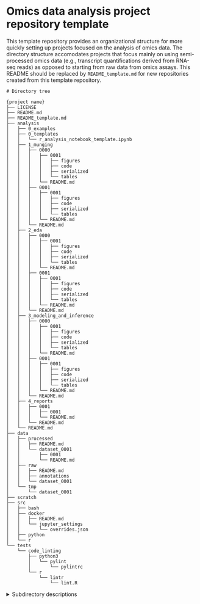 # Omics data analysis project repository template

This template repository provides an organizational structure for more quickly setting up projects focused on the analysis of omics data. The directory structure accomodates projects that focus mainly on using semi-processed omics data (e.g., transcript quantifications derived from RNA-seq reads) as opposed to starting from raw data from omics assays. This README should be replaced by `README_template.md` for new repositories created from this template repository.

```
# Directory tree

{project name}
├── LICENSE
├── README.md
├── README_template.md
├── analysis
│   ├── 0_examples
│   ├── 0_templates
│   │   └── r_analysis_notebook_template.ipynb
│   ├── 1_munging
│   │   ├── 0000
│   │   │   ├── 0001
│   │   │   │   ├── figures
│   │   │   │   ├── code
│   │   │   │   ├── serialized
│   │   │   │   └── tables
│   │   │   └── README.md
│   │   ├── 0001
│   │   │   ├── 0001
│   │   │   │   ├── figures
│   │   │   │   ├── code
│   │   │   │   ├── serialized
│   │   │   │   └── tables
│   │   │   └── README.md
│   │   └── README.md
│   ├── 2_eda
│   │   ├── 0000
│   │   │   ├── 0001
│   │   │   │   ├── figures
│   │   │   │   ├── code
│   │   │   │   ├── serialized
│   │   │   │   └── tables
│   │   │   └── README.md
│   │   ├── 0001
│   │   │   ├── 0001
│   │   │   │   ├── figures
│   │   │   │   ├── code
│   │   │   │   ├── serialized
│   │   │   │   └── tables
│   │   │   └── README.md
│   │   └── README.md
│   ├── 3_modeling_and_inference
│   │   ├── 0000
│   │   │   ├── 0001
│   │   │   │   ├── figures
│   │   │   │   ├── code
│   │   │   │   ├── serialized
│   │   │   │   └── tables
│   │   │   └── README.md
│   │   ├── 0001
│   │   │   ├── 0001
│   │   │   │   ├── figures
│   │   │   │   ├── code
│   │   │   │   ├── serialized
│   │   │   │   └── tables
│   │   │   └── README.md
│   │   └── README.md
│   ├── 4_reports
│   │   ├── 0001
│   │   │   ├── 0001
│   │   │   └── README.md
│   │   └── README.md
│   └── README.md
├── data
│   ├── processed
│   │   ├── README.md
│   │   └── dataset_0001
│   │       ├── 0001
│   │       └── README.md
│   ├── raw
│   │   ├── README.md
│   │   ├── annotations
│   │   └── dataset_0001
│   └── tmp
│       └── dataset_0001
├── scratch
├── src
│   ├── bash
│   ├── docker
│   │   ├── README.md
│   │   └── jupyter_settings
│   │       └── overrides.json
│   ├── python
│   └── r
└── tests
    └── code_linting
        ├── python3
        │   └── pylint
        │       └── pylintrc
        └── r
            └── lintr
                └── lint.R
```

<details>

<summary>Subdirectory descriptions</summary><br />

* `data`: Consists of data used for exploratory data analysis, model fitting, and statistical inference. Original data files are retrieved and stored in the `raw` folder. Intermediate files during processing are held in `tmp` before the final files are stored in `processed`. For analyses used to generate reports, there should be no dependencies on files in `tmp` so that those files can be deleted as needed.
* `analysis`: Contains interactive notebooks (e.g., Jupyter) or code, visualizations, tables, and serialized output files for various stages of data analysis projects. The subdirectories further divide results by type of analysis and analysis instance, using a sequential numbering system.
* `src`: Contains reusable source code and utility scripts used in data retrieval, preparation, and analysis.
* `tests`: Contains code for unit testing the code maintained in the src folder. Also includes code linting tools for style checking Python and R code.
* `scratch`: Scratch space for temporary local files.

**Note:** Typically in omics analyses, multiple iterations of a processed dataset or analysis are generated. This is considered in the directory structure through the use of numeric subdirectories that categorize files relevant to a specific dataset, analysis type, or analysis iteration. In the directory tree, the incremental numbering for subdirectories uses a 4-digit ID format that can accomodate 9999 analysis types/variations.

</details>
